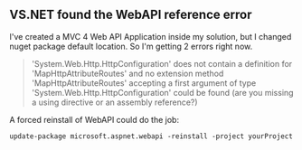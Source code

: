 VS.NET found the WebAPI reference error
---

I've created a MVC 4 Web API Application inside my solution, but I changed nuget package default location. So I'm getting 2 errors right now. 


>'System.Web.Http.HttpConfiguration' does not contain a definition for 'MapHttpAttributeRoutes' and no extension method 'MapHttpAttributeRoutes' accepting a first argument of type 'System.Web.Http.HttpConfiguration' could be found (are you missing a using directive or an assembly reference?)


A forced reinstall of WebAPI could do the job:

	update-package microsoft.aspnet.webapi -reinstall -project yourProject